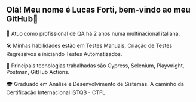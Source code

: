 ## Olá! Meu nome é Lucas Forti, bem-vindo ao meu GitHub👋

🎯 Atuo como profissional de QA há 2 anos numa multinacional italiana.

🛠️ Minhas habilidades estão em Testes Manuais, Criação de Testes Regressivos e iniciando Testes Automatizados.

🚀 Principais tecnologias trabalhadas são Cypress, Selenium, Playwright, Postman, GitHub Actions.

🎓 Graduado em Análise e Desenvolvimento de Sistemas. A caminho da Certificação Internacional ISTQB - CTFL.

<!--
**Lucasforti/Lucasforti** is a ✨ _special_ ✨ repository because its `README.md` (this file) appears on your GitHub profile.

Here are some ideas to get you started:

- 🔭 I’m currently working on ...
- 🌱 I’m currently learning ...
- 👯 I’m looking to collaborate on ...
- 🤔 I’m looking for help with ...
- 💬 Ask me about ...
- 📫 How to reach me: ...
- 😄 Pronouns: ...
- ⚡ Fun fact: ...
-->
